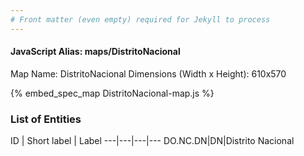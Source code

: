 ```yaml
---
# Front matter (even empty) required for Jekyll to process
---
```


#### JavaScript Alias: maps/DistritoNacional

Map Name: DistritoNacional
Dimensions (Width x Height): 610x570



{% embed_spec_map DistritoNacional-map.js %}

### List of Entities

ID | Short label | Label
---|---|---|---
DO.NC.DN|DN|Distrito Nacional